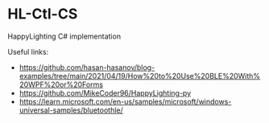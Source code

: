 # HL-Ctl-CS
HappyLighting C# implementation


Useful links:
- https://github.com/hasan-hasanov/blog-examples/tree/main/2021/04/19/How%20to%20Use%20BLE%20With%20WPF%20or%20Forms
- https://github.com/MikeCoder96/HappyLighting-py
- https://learn.microsoft.com/en-us/samples/microsoft/windows-universal-samples/bluetoothle/
